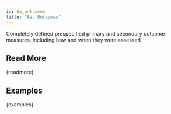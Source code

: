 ```yaml
---
id: 6a_outcomes
title: "6a. Outcomes"
---
```

Completely defined prespecified primary and secondary outcome measures, including how and when they were assessed

## Read More

{readmore}

## Examples

{examples}